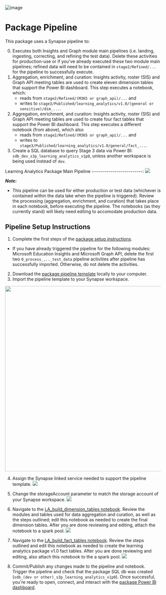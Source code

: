 ![image](https://user-images.githubusercontent.com/63133369/210151239-d0ef54ff-442f-47ed-a289-3682aef1b58f.png)

# Package Pipeline

This package uses a Synapse pipeline to:

0. Executes both Insights and Graph module main pipelines (i.e. landing, ingesting, correcting, and refining the test data). Delete these activities for production-use or if you've already executed these two module main pipelines; refined data will need to be contained in ```stage2/Refined/...``` for the pipeline to successfully execute.
1. Aggregation, enrichment, and curation: Insights activity, roster (SIS) and Graph API meeting tables are used to create eleven dimension tables that support the Power BI dashboard. This step executes a notebook, which:
    * reads from ```stage2/Refined/(M365 or graph_api)/...``` and 
    * writes to ```stage3/Published/learning_analytics/v1.0/(general or sensitive)/dim_...```.
2. Aggregation, enrichment, and curation: Insights activity, roster (SIS) and Graph API meeting tables are used to create four fact tables that support the Power BI dashboard. This step executes a different notebook (from above), which also 
    * reads from ```stage2/Refined/(M365 or graph_api)/...``` and 
    * writes to ```stage3/Published/learning_analytics/v1.0/general/fact_...```.
3. Create a SQL database to query Stage 3 data via Power BI: ```sdb_dev_s3p_learning_analytics_v1p0```, unless another workspace is being used instead of ```dev```.

Learning Analytics Package Main Pipeline
:-------------------------:
![](https://github.com/cstohlmann/OpenEduAnalytics/blob/main/packages/package_catalog/Learning_Analytics/docs/images/v1.0_pipeline_overview.png) 

<strong><em>Note:</strong></em>
 - This pipeline can be used for either production or test data (whichever is contained within the data lake when the pipeline is triggered). Review the processing (aggregation, enrichment, and curation) that takes place in each notebook, before executing the pipeline. The notebooks (as they currently stand) will likely need editing to accomodate production data.
 
## Pipeline Setup Instructions

1. Complete the first steps of the [package setup instructions](https://github.com/microsoft/OpenEduAnalytics/tree/main/packages/package_catalog/Learning_Analytics#package-setup-instructions). 
 - If you have already triggered the pipeline for the following modules: Microsoft Education Insights and Microsoft Graph API, delete the first two ```0_process_..._test_data``` pipeline activities after pipeline has successfully imported. Otherwise, do not delete the activities.
2. Download the [package pipeline template](https://github.com/microsoft/OpenEduAnalytics/blob/main/packages/package_catalog/Learning_Analytics/pipeline/learning_analytics_main_pipeline.zip) locally to your computer.
3. Import the pipeline template to your Synapse workspace. 
<img src="https://github.com/microsoft/OpenEduAnalytics/blob/main/packages/package_catalog/Learning_Analytics/docs/images/pipeline_p1_import_pipeline_template.png" width="600">

4. Assign the Synapse linked service needed to support the pipeline template.
![](https://github.com/microsoft/OpenEduAnalytics/blob/main/packages/package_catalog/Learning_Analytics/docs/images/pipeline_p2_set_linked_services.png)

5. Change the storageAccount parameter to match the storage account of your Synapse workspace.
![](https://github.com/microsoft/OpenEduAnalytics/blob/main/packages/package_catalog/Learning_Analytics/docs/images/pipeline_p3_change_storageAccount.png)

6. Navigate to the [LA_build_dimension_tables notebook](https://github.com/microsoft/OpenEduAnalytics/blob/main/packages/package_catalog/Learning_Analytics/notebooks). Review the modules and tables used for data aggregation and curation, as well as the steps outlined; edit this notebook as needed to create the final dimension tables. After you are done reviewing and editing, attach the notebook to a spark pool. 
![](https://github.com/microsoft/OpenEduAnalytics/blob/main/packages/package_catalog/Learning_Analytics/docs/images/pipeline_p4_review_and_edit_notebook1.png)

7. Navigate to the [LA_build_fact_tables notebook](https://github.com/microsoft/OpenEduAnalytics/blob/main/packages/package_catalog/Learning_Analytics/notebooks). Review the steps outlined and edit this notebook as needed to create the learning analytics package v1.0 fact tables. After you are done reviewing and editing, also attach this notebook to the a spark pool.
![](https://github.com/microsoft/OpenEduAnalytics/blob/main/packages/package_catalog/Learning_Analytics/docs/images/pipeline_p5_review_and_edit_notebook2.png)

8. Commit/Publish any changes made to the pipeline and notebook. Trigger the pipeline and check that the package SQL db was created (```sdb_(dev or other)_s3p_learning_analytics_v1p0```). Once successful, you're ready to open, connect, and interact with the [package Power BI dashboard](https://github.com/microsoft/OpenEduAnalytics/tree/main/packages/package_catalog/Learning_Analytics/powerbi).
